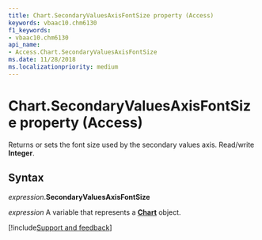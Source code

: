 ```yaml
---
title: Chart.SecondaryValuesAxisFontSize property (Access)
keywords: vbaac10.chm6130
f1_keywords:
- vbaac10.chm6130
api_name:
- Access.Chart.SecondaryValuesAxisFontSize
ms.date: 11/28/2018
ms.localizationpriority: medium
---
```



# Chart.SecondaryValuesAxisFontSize property (Access)

Returns or sets the font size used by the secondary values axis. Read/write **Integer**.


## Syntax

_expression_.**SecondaryValuesAxisFontSize**

_expression_ A variable that represents a **[Chart](Access.Chart.md)** object.

[!include[Support and feedback](~/includes/feedback-boilerplate.md)]